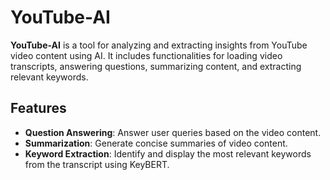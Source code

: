 # YouTube-AI

**YouTube-AI** is a tool for analyzing and extracting insights from YouTube video content using AI. It includes functionalities for loading video transcripts, answering questions, summarizing content, and extracting relevant keywords.

## Features

- **Question Answering**: Answer user queries based on the video content.
- **Summarization**: Generate concise summaries of video content.
- **Keyword Extraction**: Identify and display the most relevant keywords from the transcript using KeyBERT.
